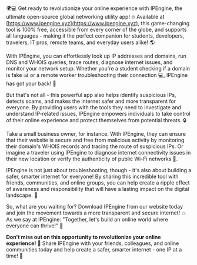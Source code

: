 🌍💻 Get ready to revolutionize your online experience with IPEngine, the ultimate open-source global networking utility app! 🔥 Available at [https://www.ipengine.xyz](https://www.ipengine.xyz), this game-changing tool is 100% free, accessible from every corner of the globe, and supports all languages - making it the perfect companion for students, developers, travelers, IT pros, remote teams, and everyday users alike! 🌎

With IPEngine, you can effortlessly look up IP addresses and domains, run DNS and WHOIS queries, trace routes, diagnose internet issues, and monitor your network setup. Whether you're a student checking if a domain is fake 📊 or a remote worker troubleshooting their connection 💻, IPEngine has got your back! 🤝

But that's not all - this powerful app also helps identify suspicious IPs, detects scams, and makes the internet safer and more transparent for everyone. By providing users with the tools they need to investigate and understand IP-related issues, IPEngine empowers individuals to take control of their online experience and protect themselves from potential threats. 🔒

Take a small business owner, for instance. With IPEngine, they can ensure that their website is secure and free from malicious activity by monitoring their domain's WHOIS records and tracing the route of suspicious IPs. Or imagine a traveler using IPEngine to diagnose internet connectivity issues in their new location or verify the authenticity of public Wi-Fi networks 🌃.

IPEngine is not just about troubleshooting, though - it's also about building a safer, smarter internet for everyone! By sharing this incredible tool with friends, communities, and online groups, you can help create a ripple effect of awareness and responsibility that will have a lasting impact on the digital landscape. 🌊

So, what are you waiting for? Download IPEngine from our website today and join the movement towards a more transparent and secure internet! 💥 As we say at IPEngine: "Together, let's build an online world where everyone can thrive!" 🚀

**Don't miss out on this opportunity to revolutionize your online experience!** 🎉 Share IPEngine with your friends, colleagues, and online communities today and help create a safer, smarter internet - one IP at a time! 💪
